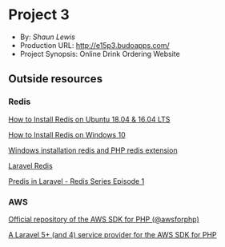 # Project 3
+ By: *Shaun Lewis*
+ Production URL: <http://e15p3.budoapps.com/>
+ Project Synopsis: Online Drink Ordering Website

## Outside resources

### Redis
[How to Install Redis on Ubuntu 18.04 & 16.04 LTS](https://tecadmin.net/install-redis-ubuntu/)

[How to Install Redis on Windows 10](https://www.youtube.com/watch?v=188Fy-oCw4w)

[Windows installation redis and PHP redis extension](http://www.programmersought.com/article/7348128128/)

[Laravel Redis](https://laravel.com/docs/7.x/redis)

[Predis in Laravel - Redis Series Episode 1](https://www.youtube.com/watch?v=S_jA39Uayak&list=PLXM5y5j_b0mMdVF5p_2ug_b5tWqah_tfJ)

### AWS
[Official repository of the AWS SDK for PHP (@awsforphp) ](https://github.com/aws/aws-sdk-php)

[A Laravel 5+ (and 4) service provider for the AWS SDK for PHP](https://github.com/aws/aws-sdk-php-laravel)





